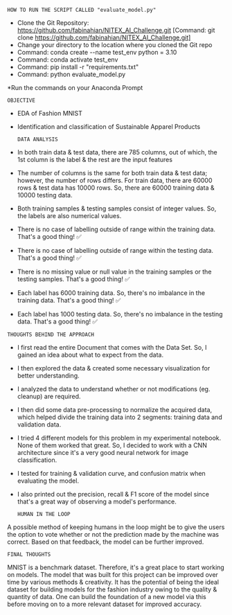 	HOW TO RUN THE SCRIPT CALLED "evaluate_model.py"

  - Clone the Git Repository: https://github.com/fabinahian/NITEX_AI_Challenge.git 
    [Command: git clone https://github.com/fabinahian/NITEX_AI_Challenge.git]
  - Change your directory to the location where you cloned the Git repo
  - Command: conda create --name test_env python = 3.10
  - Command: conda activate test_env
  - Command: pip install -r "requirements.txt"
  - Command: python evaluate_model.py

*Run the commands on your Anaconda Prompt

	OBJECTIVE

  - EDA of Fashion MNIST
  - Identification and classification of Sustainable Apparel Products

		DATA ANALYSIS

  - In both train data & test data, there are 785 columns, out of which, the 1st column is the label & the rest are the input features
  - The number of columns is the same for both train data & test data; however, the number of rows differs. For train data, there are 60000 rows & test data has 10000 rows. So, there are 60000 training data & 10000 testing data.
  - Both training samples & testing samples consist of integer values. So, the labels are also numerical values.
  -  There is no case of labelling outside of range within the training data. That's a good thing! ✅
  -  There is no case of labelling outside of range within the testing data. That's a good thing! ✅
  -  There is no missing value or null value in the training samples or the testing samples. That's a good thing! ✅
  -  Each label has 6000 training data. So, there's no imbalance in the training data. That's a good thing! ✅
  -  Each label has 1000 testing data. So, there's no imbalance in the testing data. That's a good thing! ✅

	THOUGHTS BEHIND THE APPROACH

  - I first read the entire Document that comes with the Data Set. So, I gained an idea about what to expect from the data.
  - I then explored the data & created some necessary visualization for  better understanding.
  - I analyzed the data to understand whether or not modifications (eg. cleanup) are required.
  - I then did some data pre-processing to normalize the acquired data, which helped divide the training data into 2 segments: training data and validation data.
  - I tried 4 different models for this problem in my experimental notebook. None of them worked that great. So, I decided to work with a CNN architecture since it's a very good neural network for image classification.
  - I tested for training & validation curve, and confusion matrix when evaluating the model.
  - I also printed out the precision, recall & F1 score of the model since that's a great way of observing a model's performance. 
  
		HUMAN IN THE LOOP

A possible method of keeping humans in the loop might be to give the users the option to vote whether or not the prediction made by the machine was correct. Based on that feedback, the model can be further improved. 

	FINAL THOUGHTS

MNIST is a benchmark dataset. Therefore, it's a great place to start working on models. The model that was built for this project can be improved over time by various methods & creativity. It has the potential of being the ideal dataset for building models for the fashion industry owing to the quality & quantity of data. One can build the foundation of a new model via this before moving on to a more relevant dataset for improved accuracy.  
